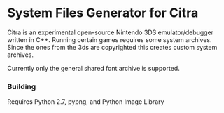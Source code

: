 System Files Generator for Citra
==============

Citra is an experimental open-source Nintendo 3DS emulator/debugger written in C++. Running certain games requires some system archives.
Since the ones from the 3ds are copyrighted this creates custom system archives.

Currently only the general shared font archive is supported.

### Building

Requires Python 2.7, pypng, and Python Image Library
